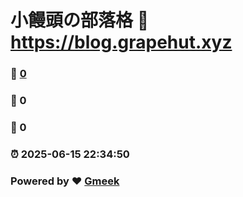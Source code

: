 # 小饅頭の部落格 :link: https://blog.grapehut.xyz 
### :page_facing_up: [0](https://blog.grapehut.xyz/tag.html) 
### :speech_balloon: 0 
### :hibiscus: 0 
### :alarm_clock: 2025-06-15 22:34:50 
### Powered by :heart: [Gmeek](https://github.com/Meekdai/Gmeek)

